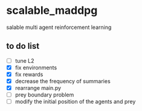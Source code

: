 # scalable_maddpg
salable multi agent reinforcement learning

## to do list
- [ ] tune L2
- [x] fix environments
- [x] fix rewards
- [x] decrease the frequency of summaries
- [x] rearrange main.py
- [ ] prey boundary problem
- [ ] modify the initial position of the agents and prey
